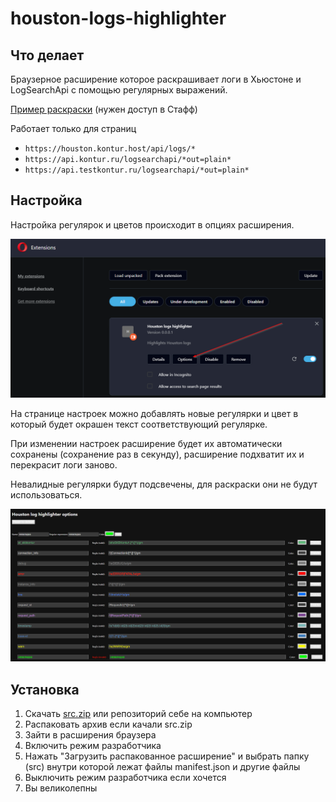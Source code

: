 # houston-logs-highlighter

## Что делает

Браузерное расширение которое раскрашивает логи в Хьюстоне и LogSearchApi с помощью регулярных выражений.

<a href="![example.com](https://staff.skbkontur.ru/api/images/ffxke5pn/houston-logs-highlighter.png)" target="_blank">Пример раскраски</a> (нужен доступ в  Стафф)

Работает только для страниц
- `https://houston.kontur.host/api/logs/*`
- `https://api.kontur.ru/logsearchapi/*out=plain*`
- `https://api.testkontur.ru/logsearchapi/*out=plain*`

## Настройка

Настройка регулярок и цветов происходит в опциях расширения.

<img src="options_button.png" alt="Кнопка настроек расширения" width="600">


На странице настроек можно добавлять новые регулярки и цвет в который будет окрашен текст соответствующий регулярке.

При изменении настроек расширение будет их автоматически сохранены (сохранение раз в секунду), расширение подхватит их и перекрасит логи заново.

Невалидные регулярки будут подсвечены, для раскраски они не будут использоваться.

<img src="options.png" alt="Настройка регулярок" width="1200">

## Установка

1. Скачать [src.zip](https://github.com/Advitalitum/houston-logs-highlighter/releases/download/v0.0.0.1/src.7z) или репозиторий себе на компьютер
2. Распаковать архив если качали src.zip
3. Зайти в расширения браузера
4. Включить режим разработчика
5. Нажать "Загрузить распакованное расширение" и выбрать папку (src) внутри которой лежат файлы manifest.json и другие файлы
6. Выключить режим разработчика если хочется
7. Вы великолепны